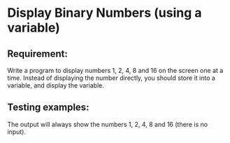 # Display Binary Numbers (using a variable)

## Requirement:

Write a program to display numbers 1, 2, 4, 8 and 16 on the screen one at a time. Instead of displaying the number directly, you should store it into a variable, and display the variable.

## Testing examples:

The output will always show the numbers 1, 2, 4, 8 and 16 (there is no input).